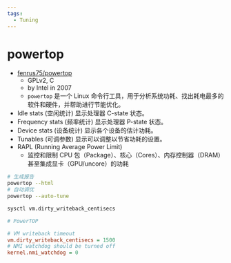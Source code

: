 ```yaml
---
tags:
  - Tuning
---
```


# powertop

- [fenrus75/powertop](https://github.com/fenrus75/powertop)
  - GPLv2, C
  - by Intel in 2007
  - `powertop` 是一个 Linux 命令行工具，用于分析系统功耗、找出耗电最多的软件和硬件，并帮助进行节能优化。
- Idle stats (空闲统计) 显示处理器 C-state 状态。
- Frequency stats (频率统计) 显示处理器 P-state 状态。
- Device stats (设备统计) 显示各个设备的估计功耗。
- Tunables (可调参数) 显示可以调整以节省功耗的设置。
- RAPL (Running Average Power Limit)
  - 监控和限制 CPU 包（Package）、核心（Cores）、内存控制器（DRAM）甚至集成显卡（GPU/uncore）的功耗

```bash
# 生成报告
powertop --html
# 自动调优
powertop --auto-tune
```

```bash
sysctl vm.dirty_writeback_centisecs
```

```ini
# PowerTOP

# VM writeback timeout
vm.dirty_writeback_centisecs = 1500
# NMI watchdog should be turned off
kernel.nmi_watchdog = 0
```
